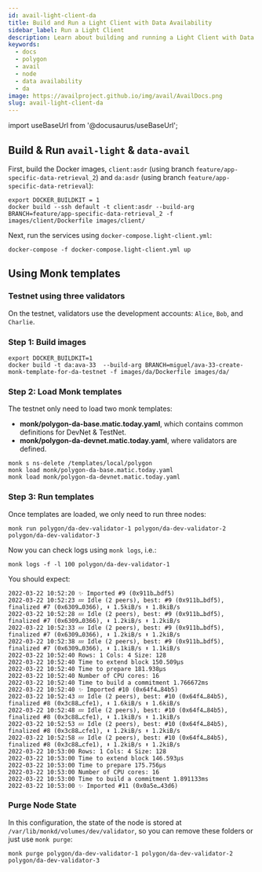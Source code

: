```yaml
---
id: avail-light-client-da
title: Build and Run a Light Client with Data Availability
sidebar_label: Run a Light Client
description: Learn about building and running a Light Client with Data Availability
keywords:
  - docs
  - polygon
  - avail
  - node
  - data availability
  - da
image: https://availproject.github.io/img/avail/AvailDocs.png
slug: avail-light-client-da
---
```

import useBaseUrl from '@docusaurus/useBaseUrl';

## Build & Run `avail-light` & `data-avail`

First, build the Docker images, `client:asdr` (using branch `feature/app-specific-data-retrieval_2`) and `da:asdr`
(using branch `feature/app-specific-data-retrieval`):

```shell
export DOCKER_BUILDKIT = 1
docker build --ssh default -t client:asdr --build-arg BRANCH=feature/app-specific-data-retrieval_2 -f images/client/Dockerfile images/client/
```

Next, run the services using `docker-compose.light-client.yml`:

```shell
docker-compose -f docker-compose.light-client.yml up
```

## Using Monk templates

### Testnet using three validators

On the testnet, validators use the development accounts: `Alice`, `Bob`, and `Charlie`.

### Step 1: Build images

```shell
export DOCKER_BUILDKIT=1
docker build -t da:ava-33  --build-arg BRANCH=miguel/ava-33-create-monk-template-for-da-testnet -f images/da/Dockerfile images/da/
```

### Step 2: Load Monk templates

The testnet only need to load two monk templates:

- **monk/polygon-da-base.matic.today.yaml**, which contains common definitions for DevNet & TestNet.
- **monk/polygon-da-devnet.matic.today.yaml**, where validators are defined.

```shell
monk s ns-delete /templates/local/polygon
monk load monk/polygon-da-base.matic.today.yaml
monk load monk/polygon-da-devnet.matic.today.yaml
```

### Step 3: Run templates

Once templates are loaded, we only need to run three nodes:

```shell
monk run polygon/da-dev-validator-1 polygon/da-dev-validator-2 polygon/da-dev-validator-3
```

Now you can check logs using `monk logs`, i.e.:

```shell
monk logs -f -l 100 polygon/da-dev-validator-1
```

You should expect:

```
2022-03-22 10:52:20 ✨ Imported #9 (0x911b…bdf5)
2022-03-22 10:52:23 💤 Idle (2 peers), best: #9 (0x911b…bdf5), finalized #7 (0x6309…0366), ⬇ 1.5kiB/s ⬆ 1.8kiB/s
2022-03-22 10:52:28 💤 Idle (2 peers), best: #9 (0x911b…bdf5), finalized #7 (0x6309…0366), ⬇ 1.2kiB/s ⬆ 1.2kiB/s
2022-03-22 10:52:33 💤 Idle (2 peers), best: #9 (0x911b…bdf5), finalized #7 (0x6309…0366), ⬇ 1.2kiB/s ⬆ 1.2kiB/s
2022-03-22 10:52:38 💤 Idle (2 peers), best: #9 (0x911b…bdf5), finalized #7 (0x6309…0366), ⬇ 1.1kiB/s ⬆ 1.1kiB/s
2022-03-22 10:52:40 Rows: 1 Cols: 4 Size: 128
2022-03-22 10:52:40 Time to extend block 150.509µs
2022-03-22 10:52:40 Time to prepare 181.938µs
2022-03-22 10:52:40 Number of CPU cores: 16
2022-03-22 10:52:40 Time to build a commitment 1.766672ms
2022-03-22 10:52:40 ✨ Imported #10 (0x64f4…84b5)
2022-03-22 10:52:43 💤 Idle (2 peers), best: #10 (0x64f4…84b5), finalized #8 (0x3c88…cfe1), ⬇ 1.6kiB/s ⬆ 1.6kiB/s
2022-03-22 10:52:48 💤 Idle (2 peers), best: #10 (0x64f4…84b5), finalized #8 (0x3c88…cfe1), ⬇ 1.1kiB/s ⬆ 1.1kiB/s
2022-03-22 10:52:53 💤 Idle (2 peers), best: #10 (0x64f4…84b5), finalized #8 (0x3c88…cfe1), ⬇ 1.2kiB/s ⬆ 1.2kiB/s
2022-03-22 10:52:58 💤 Idle (2 peers), best: #10 (0x64f4…84b5), finalized #8 (0x3c88…cfe1), ⬇ 1.2kiB/s ⬆ 1.2kiB/s
2022-03-22 10:53:00 Rows: 1 Cols: 4 Size: 128
2022-03-22 10:53:00 Time to extend block 146.593µs
2022-03-22 10:53:00 Time to prepare 175.756µs
2022-03-22 10:53:00 Number of CPU cores: 16
2022-03-22 10:53:00 Time to build a commitment 1.891133ms
2022-03-22 10:53:00 ✨ Imported #11 (0x0a5e…43d6)
```

### Purge Node State

In this configuration, the state of the node is stored at `/var/lib/monkd/volumes/dev/validator`, so
you can remove these folders or just use `monk purge`:

```
monk purge polygon/da-dev-validator-1 polygon/da-dev-validator-2 polygon/da-dev-validator-3
```
